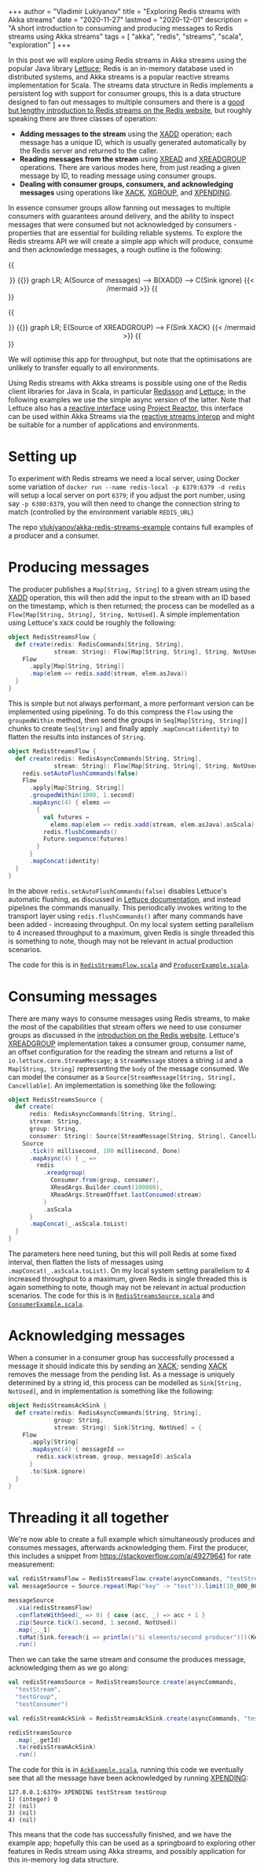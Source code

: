 +++
author = "Vladimir Lukiyanov"
title = "Exploring Redis streams with Akka streams"
date = "2020-11-27"
lastmod = "2020-12-01"
description = "A short introduction to consuming and producing messages to Redis streams using Akka streams"
tags = [
    "akka", "redis", "streams", "scala", "exploration"
]
+++

In this post we will explore using Redis streams in Akka streams using the popular Java library [Lettuce](https://github.com/lettuce-io/lettuce-core); Redis is an in-memory database used in distributed systems, and Akka streams is a popular reactive streams implementation for Scala. The streams data structure in Redis implements a persistent log with support for consumer groups, this is a data structure designed to fan out messages to multiple consumers and there is a [good but lengthy introduction to Redis streams on the Redis website](https://redis.io/topics/streams-intro), but roughly speaking there are three classes of operation:

* **Adding messages to the stream** using the [XADD](https://redis.io/commands/xadd) operation; each message has a unique ID, which is usually generated automatically by the Redis server and returned to the caller.
* **Reading messages from the stream** using [XREAD](https://redis.io/commands/xread) and [XREADGROUP](https://redis.io/commands/xreadgroup) operations. There are various modes here, from just reading a given message by ID, to reading message using consumer groups.
* **Dealing with consumer groups, consumers, and acknowledging messages** using operations like [XACK](https://redis.io/commands/xack), [XGROUP](https://redis.io/commands/xgroup), and [XPENDING](https://redis.io/commands/xgroup).

In essence consumer groups allow fanning out messages to multiple consumers with guarantees around delivery, and the ability to inspect messages that were consumed but not acknowledged by consumers - properties that are essential for building reliable systems. To explore the Redis streams API we will create a simple app which will produce, consume and then acknowledge messages, a rough outline is the following:

{{<center>}}
{{<mermaid>}}
graph LR;
    A(Source of messages) --> B(XADD) --> C(Sink ignore)
{{< /mermaid >}}
{{</center>}}

{{<center>}}
{{<mermaid>}}
graph LR;
    E(Source of XREADGROUP) --> F(Sink XACK)
{{< /mermaid >}}
{{</center>}}

We will optimise this app for throughput, but note that the optimisations are unlikely to transfer equally to all environments.

Using Redis streams with Akka streams is possible using one of the Redis client libraries for Java in Scala, in particular [Redisson](https://github.com/redisson/redisson) and [Lettuce](https://github.com/lettuce-io/lettuce-core); in the following examples we use the simple async version of the latter. Note that Lettuce also has a [reactive interface](https://github.com/lettuce-io/lettuce-core/wiki/Reactive-API-(5.0)) using [Project Reactor](http://projectreactor.io/), this interface can be used within Akka Streams via the [reactive streams interop](https://doc.akka.io/docs/akka/current/stream/reactive-streams-interop.html) and might be suitable for a number of applications and environments.

# Setting up

To experiment with Redis streams we need a local server, using Docker some variation of `docker run --name redis-local -p 6379:6379 -d redis` will setup a local server on port `6379`; if you adjust the port number, using say `-p 6380:6379`, you will then need to change the connection string to match (controlled by the environment variable `REDIS_URL`)

The repo [vlukiyanov/akka-redis-streams-example](https://github.com/vlukiyanov/akka-redis-streams-example) contains full examples of a producer and a consumer.

# Producing messages

The producer publishes a `Map[String, String]` to a given stream using the [XADD](https://redis.io/commands/xadd) operation, this will then add the input to the stream with an ID based on the timestamp, which is then returned; the process can be modelled as a `Flow[Map[String, String], String, NotUsed]`. A simple implementation using Lettuce's `XACK` could be roughly the following:

```scala
object RedisStreamsFlow {
  def create(redis: RedisCommands[String, String],
             stream: String): Flow[Map[String, String], String, NotUsed] = {
    Flow
      .apply[Map[String, String]]
      .map(elem => redis.xadd(stream, elem.asJava))
  }
}
```

This is simple but not always performant, a more performant version can be implemented using pipelining. To do this compress the `Flow` using the `groupedWithin` method, then send the groups in `Seq[Map[String, String]]` chunks to create `Seq[String]` and finally apply `.mapConcat(identity)` to flatten the results into instances of `String`.

```scala
object RedisStreamsFlow {
  def create(redis: RedisAsyncCommands[String, String],
             stream: String): Flow[Map[String, String], String, NotUsed] = {
    redis.setAutoFlushCommands(false)
    Flow
      .apply[Map[String, String]]
      .groupedWithin(1000, 1.second)
      .mapAsync(4) { elems =>
        {
          val futures =
            elems.map(elem => redis.xadd(stream, elem.asJava).asScala)
          redis.flushCommands()
          Future.sequence(futures)
        }
      }
      .mapConcat(identity)
  }
}
```

In the above `redis.setAutoFlushCommands(false)` disables Lettuce's automatic flushing, as discussed in [Lettuce documentation](https://lettuce.io/core/release/reference/#_pipelining_and_command_flushing), and instead pipelines the commands manually. This periodically invokes writing to the transport layer using `redis.flushCommands()` after many commands have been added - increasing throughput. On my local system setting parallelism to 4 increased throughput to a maximum, given Redis is single threaded this is something to note, though may not be relevant in actual production scenarios.

The code for this is in [`RedisStreamsFlow.scala`](https://github.com/vlukiyanov/akka-redis-streams-example/blob/main/src/main/scala/api/RedisStreamsFlow.scala) and [`ProducerExample.scala`](https://github.com/vlukiyanov/akka-redis-streams-example/blob/main/src/main/scala/example/ProducerExample.scala).

# Consuming messages

There are many ways to consume messages using Redis streams, to make the most of the capabilities that stream offers we need to use consumer groups as discussed in the [introduction on the Redis website](https://redis.io/topics/streams-intro). Lettuce's [XREADGROUP](https://redis.io/commands/xreadgroup) implementation takes a consumer group, consumer name, an offset configuration for the reading the stream and returns a  list of `io.lettuce.core.StreamMessage`; a `StreamMessage` stores a string `id` and a `Map[String, String]` representing the `body` of the message consumed. We can model the consumer as a `Source[StreamMessage[String, String], Cancellable]`. An implementation is something like the following:

```scala
object RedisStreamsSource {
  def create(
      redis: RedisAsyncCommands[String, String],
      stream: String,
      group: String,
      consumer: String): Source[StreamMessage[String, String], Cancellable] = {
    Source
      .tick(0 millisecond, 100 millisecond, Done)
      .mapAsync(4) { _ =>
        redis
          .xreadgroup(
            Consumer.from(group, consumer),
            XReadArgs.Builder.count(100000),
            XReadArgs.StreamOffset.lastConsumed(stream)
          )
          .asScala
      }
      .mapConcat(_.asScala.toList)
  }
}
```

The parameters here need tuning, but this will poll Redis at some fixed interval, then flatten the lists of messages using `.mapConcat(_.asScala.toList)`. On my local system setting parallelism to 4 increased throughput to a maximum, given Redis is single threaded this is again something to note, though may not be relevant in actual production scenarios. The code for this is in [`RedisStreamsSource.scala`](https://github.com/vlukiyanov/akka-redis-streams-example/blob/main/src/main/scala/api/RedisStreamsSource.scala) and [`ConsumerExample.scala`](https://github.com/vlukiyanov/akka-redis-streams-example/blob/main/src/main/scala/example/ConsumerExample.scala).

# Acknowledging messages

When a consumer in a consumer group has successfully processed a message it should indicate this by sending an [XACK](https://redis.io/commands/xack); sending [XACK](https://redis.io/commands/xack) removes the message from the pending list. As a message is uniquely determined by a string id, this process can be modelled as `Sink[String, NotUsed]`, and in implementation is something like the following:

```scala
object RedisStreamsAckSink {
  def create(redis: RedisAsyncCommands[String, String],
             group: String,
             stream: String): Sink[String, NotUsed] = {
    Flow
      .apply[String]
      .mapAsync(4) { messageId =>
        redis.xack(stream, group, messageId).asScala
      }
      .to(Sink.ignore)
  }
}
```

# Threading it all together

We're now able to create a full example which simultaneously produces and consumes messages, afterwards acknowledging them. First the producer, this includes a snippet from https://stackoverflow.com/a/49279641 for rate measurement:

```scala
val redisStreamsFlow = RedisStreamsFlow.create(asyncCommands, "testStream")
val messageSource = Source.repeat(Map("key" -> "test")).limit(10_000_000)

messageSource
  .via(redisStreamsFlow)
  .conflateWithSeed(_ => 0) { case (acc, _) => acc + 1 }
  .zip(Source.tick(1.second, 1.second, NotUsed))
  .map(_._1)
  .toMat(Sink.foreach(i => println(s"$i elements/second producer")))(Keep.right)
  .run()
```

Then we can take the same stream and consume the produces message, acknowledging them as we go along:

```scala
val redisStreamsSource = RedisStreamsSource.create(asyncCommands,
  "testStream",
  "testGroup",
  "testConsumer")

val redisStreamAckSink = RedisStreamsAckSink.create(asyncCommands, "testGroup", "testStream")

redisStreamsSource
  .map(_.getId)
  .to(redisStreamAckSink)
  .run()
```

The code for this is in [`AckExample.scala`](https://github.com/vlukiyanov/akka-redis-streams-example/blob/main/src/main/scala/example/AckExample.scala), running this code we eventually see that all the message have been acknowledged by running [XPENDING](https://redis.io/commands/xpending):

```
127.0.0.1:6379> XPENDING testStream testGroup
1) (integer) 0
2) (nil)
3) (nil)
4) (nil)
```

This means that the code has successfully finished, and we have the example app; hopefully this can be used as a springboard to exploring other features in Redis stream using Akka streams, and possibly application for this in-memory log data structure.

